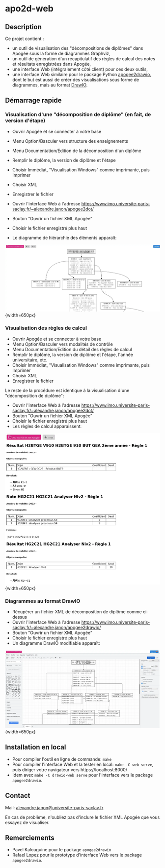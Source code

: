 # apo2d-web

## Description

Ce projet contient :

- un outil de visualisation des "décompositions de diplômes" dans Apogée sous la forme de diagrammes Graphviz,
- un outil de génération d'un récapitulatif des règles de calcul des notes et résultats enregistrées dans Apogée,
- une interface Web (intégralement côté client) pour ces deux outils,
- une interface Web similaire pour le package Python [apogee2drawio](https://gitlab.dsi.universite-paris-saclay.fr/pavel.kalouguine/apogee2drawio), dont le but est aussi de créer des visualisations sous forme de diagrammes, mais au format [DrawIO](https://app.diagrams.net/).

## Démarrage rapide

### Visualisation d'une "décomposition de diplôme" (en fait, de version d'étape)

- Ouvrir Apogée et se connecter à votre base
- Menu Option/Basculer vers structure des enseignements
- Menu Documentation/Edition de la décomposition d'un diplôme
- Remplir le diplôme, la version de diplôme et l'étape
- Choisir Immédiat, "Visualisation Windows" comme imprimante, puis Imprimer
- Choisir XML
- Enregistrer le fichier

- Ouvrir l'interface Web à l'adresse https://www.imo.universite-paris-saclay.fr/~alexandre.janon/apogee2dot/
- Bouton "Ouvrir un fichier XML Apogée"
- Choisir le fichier enregistré plus haut
- Le diagramme de hiérarchie des éléments apparaît:

![](doc/screen1.webp){width=650px}

### Visualisation des règles de calcul

- Ouvrir Apogée et se connecter à votre base
- Menu Option/Basculer vers modalités de contrôle
- Menu Documentation/Edition du détail des règles de calcul
- Remplir le diplôme, la version de diplôme et l'étape, l'année universitaire, etc.
- Choisir Immédiat, "Visualisation Windows" comme imprimante, puis Imprimer
- Choisir XML
- Enregistrer le fichier

Le reste de la procédure est identique à la visualisation d'une "décomposition de diplôme":

- Ouvrir l'interface Web à l'adresse https://www.imo.universite-paris-saclay.fr/~alexandre.janon/apogee2dot/
- Bouton "Ouvrir un fichier XML Apogée"
- Choisir le fichier enregistré plus haut
- Les règles de calcul apparaissent:

![](doc/screen2.webp){width=650px}

### Diagrammes au format DrawIO

- Récupérer un fichier XML de décomposition de diplôme comme ci-dessus
- Ouvrir l'interface Web à l'adresse https://www.imo.universite-paris-saclay.fr/~alexandre.janon/apogee2drawio/
- Bouton "Ouvrir un fichier XML Apogée"
- Choisir le fichier enregistré plus haut
- Un diagramme DrawIO modifiable apparaît:

![](doc/screen3.webp){width=650px}

## Installation en local

- Pour compiler l'outil en ligne de commande: `make`
- Pour compiler l'interface Web et la tester en local: `make -C web serve`, puis diriger votre navigateur vers https://localhost:8000/
- Idem avec `make -C drawio-web serve` pour l'interface vers le package `apogee2drawio`.

## Contact

Mail: <alexandre.janon@universite-paris-saclay.fr>

En cas de problème, n'oubliez pas d'inclure le fichier XML Apogée que vous essayez de visualiser.

## Remerciements

- Pavel Kalouguine pour le package `apogee2drawio`
- Rafael Lopez pour le prototype d'interface Web vers le package `apogee2drawio`.

